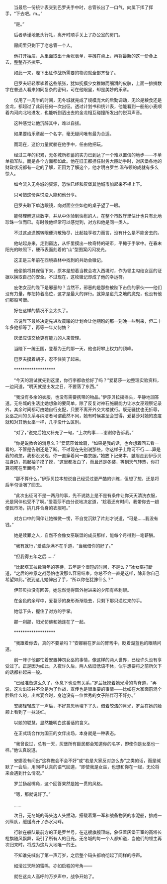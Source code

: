 　　当最后一份统计表交到巴罗夫手中时，总管长出了一口气，向属下挥了挥手，“下去吧。m.。”

　　“是。”

　　后者恭谨地低头行礼，离开时顺手关上了办公室的房门。

　　房间里只剩下了老总管一个人。

　　他打开抽屉，从里面取出十余张表单，平摊在桌上，再将最新的这一份叠上去，整整齐齐摞平。

　　如此一来，陛下出征作战所需要的物资就全部齐备了。

　　巴罗夫轻轻摩挲着这些纸张，犹如抚摸少女稚嫩而细滑的皮肤，上面一排排数字在普通人看来如同复杂的密码，可在他眼里，却是美妙的乐章。

　　仅用了一周半的时间，无冬城就完成了规模庞大的后勤调动，无论是粮食还是金龙，都超过了此前任何一次出征。透过计划书和统计表，他能看到一船船小麦顺着内河向北地进发，也能听到洒出去的金龙相互碰撞所发出的悦耳声音。

　　这种感觉让他沉醉其中，难以自拔。

　　如果要给乐章起一个名字，毫无疑问唯有最为合适。

　　而现在，这份力量就躺在他手中，任由他把玩。

　　经过三年的积累，无冬城所积蓄的实力已到达了一个难以置信的地步——不单单指军队，而是各个方面都如此。他在旧王都担任财务大臣助手时，对灰堡各地的财政状况都有一定的了解，正因为了解这个，他才明白罗兰.温布顿的成就有多么惊人。

　　如今流入无冬城的资源，恐怕已经和灰堡其他城市加起来不相上下。

　　只可惜这份喜悦没人能和他分享。

　　巴罗夫取下单边眼镜，向对面空空如也的桌子望了一眼。

　　能够理解这些数字，并从中体验到快慰的人，在整个市政厅里估计也只有北地珍珠一位而已。有时候他经常可以感觉到，对方和他是同一类人。

　　不过这点遗憾转眼便消散殆尽，比起独享权力而言，没有什么是不能舍去的。

　　他站起身来，走到窗边，从怀里摸出一枚奇特的硬币，平摊于手掌中。在春末阳光的映照下，硬币表面刻着的“山”型图案闪闪发光。

　　这正是三年前在西境森林中找到的共助会徽记。

　　他偷偷将其保留下来，原本是想着当教会攻入西境时，作为领主勾结女巫的证据以换取自己的安全。不过现在，这枚徽记却成了他的幸运符。

　　庇佑女巫的陛下是邪恶的？当然不，邪恶的是那些被陛下击倒的家伙——他们没有力量，却把持着高位，这才是最大的罪行。就算是蛮荒之地的魔鬼，也没有他们那般可憎。

　　好在这样的情况不会太久了。

　　虽说陛下最终决定先进攻晨曦的计划会让他期盼的那一刻晚一些到来，但二十年多他都等了，再等一年又何妨？

　　灰堡应该交给更有能力的人来管理。

　　当陛下一统王国，登基为王的那一天，他也将攀上权力的顶峰。

　　巴罗夫摸着胡子，忍不住笑了起来。

　　*******************

　　“今天的测试就先到这里，你行李都收拾好了吗？”爱葛莎一边整理实验资料，一边问道，“明天就是出发之日，不要落了东西。”

　　“我没有多余的衣服，也没有需要携带的物品。”伊莎贝拉摇摇头，平静地回答道。无冬城的生活比她想象的要简单，除了反复对神石施展能力让冰女巫观察记录外，其余时间都可由她自行支配，只要不离开外交大楼就行。既无骚扰也无折辱，女巫之间的关系与纯洁者可谓截然不同，她有时候甚至会觉得，爱葛莎对她的态度就和对其他女巫一样，几乎没什么区别。

　　“对了，”说完后她又补充了一句，“上次的事……谢谢你告诉我。”

　　“你是说教会的消息么？”爱葛莎耸耸肩，“如果是我的话，也会想着回去看一看的，不管是告别还是了断。不过现在先别说那些，你这样子上路可不行……算是我的疏忽，我都没发现，你一直穿着同一套衣服。”她放下记录本，皱眉走到伊莎贝拉身边，抓起袖子摸了摸，“这里都发白了，而且还是冬装，等到天气转热，你打算闷死在里面吗？”

　　“那不算什么。”伊莎贝拉本想说自己经受过更严酷的训练，但想了想，还是将后半句话咽了回去。

　　“此次出征可不是一两月的事，先不说路上是不是有条件让你天天清洗衣服，光是同伴也受不了啊。”爱葛莎不由分说地决定道，“趁着还有时间，我带你去一趟便民市场，挑几件合身的衣服吧。”

　　对方口中的同伴让她微微一愣，不自觉沉默了片刻才说道，“可是……我没有钱。”

　　她是赎罪之人，自然不会像女巫联盟的成员那样，能每个月得到一笔薪酬。

　　“我有就行，”爱葛莎满不在乎道，“当我借你的好了。”

　　“但我得五年之后……”

　　“比起塔其拉数百年的等待，五年是个很短的时间，不是么？”冰女巫打断道，“之后的神意之战恐怕也没那么容易结束，你总不会一直是这样，除非你自己希望如此。”说到这儿她伸出了手，“所以你在犹豫什么？”

　　伊莎贝拉没有回答，她忽然觉得窗外射进来的夕阳有些刺眼。

　　在金色的余晖中，爱葛莎的身形渐渐隐去，只剩下那只递过来的手。

　　她低下头，握住了对方的手掌。

　　那一刹那，阳光仿佛和她连在了一起。

　　*******************

　　“我跟着你去，真的不要紧吗？”安娜躺在罗兰的臂弯中，眨着湖蓝色的眼睛问道。

　　前一阵子他都忙着安置神罚女巫的事情，像这样的两人世界，已经许久没有享受过了。正是因为如此，入夜许久后，两人依旧低语不休，似乎想要将之前所欠下的话都补起来一般。

　　“已经准备这么久了，休息下也没有关系，”罗兰抚摸着她光滑的背脊道，“再说，这次出征并不全是为了作战，宣传也是很重要的事情——比如在大家面前混个脸熟什么的，出席宴会时，身边没有一位优秀的女子陪伴可不好办。”

　　安娜轻轻应了一声后，不好意思地埋下了头，借着皎洁的月光，罗兰在她的脸颊上看到了一抹淡红。

　　以她的聪慧，显然能明白这番话的含义。

　　在正式场合作为国王的女伴出场，本身就是一种表态。

　　“我曾说过，总有一天，灰堡所有臣民都会知道你的名字，即使你是女巫也一样。”他认真说道。

　　安娜没有问出“这样做会不会不好”或“若是大家反对怎么办”之类的话，而是缄默了一会后，用同样认真的语气回道，“即使我是女巫，也想和你在一起，无论将来会遇到什么情况。”

　　罗兰扬起嘴角，这个回答果然是她一贯的风格。

　　“嗯，那就说好了。”

　　……

　　次日，无冬城的码头边人头攒动，搭载着第一军和战备物资的水泥船，排成一列纵队，缓缓离开了赤水河畔。

　　行驶在船队最前方的正是罗兰号，在这艘旗舰顶端，象征着灰堡王室的高塔长枪旗随风飘舞，吸引了所有人的目光。无冬城的每一个人都知道，当他们的领主再次归来时，将成为这片大地唯一的王。

　　不知谁先喊出了第一声万岁，之后整个码头都响彻起了同样的呼声。

　　如滚过天际的雷鸣，亦如启程的号角——

　　就在这众人高呼的万岁声中，战争开始了。
